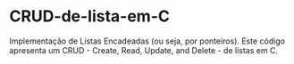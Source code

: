 # CRUD-de-lista-em-C
Implementação de Listas Encadeadas (ou seja, por ponteiros).
Este código apresenta um CRUD - Create, Read, Update, and Delete - de listas em C.
